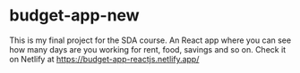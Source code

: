 # budget-app-new
This is my final project for the SDA course. An React app where you can see how many days are you working for rent, food, savings and so on.
Check it on Netlify at https://budget-app-reactjs.netlify.app/
